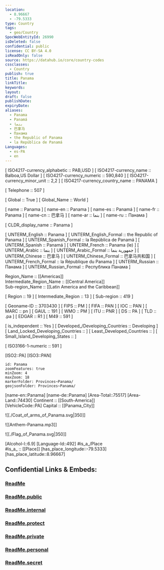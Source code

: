 ```yaml
---
location:
  - 8.96667
  - -79.5333
type: Country
tags:
  - geo/Country
SpocWebEntityId: 26990
isDeleted: false
confidential: public
license: CC BY-SA 4.0
isReadOnly: false
source: https://datahub.io/core/country-codes
cssclasses:
  - Country
publish: true
title: Panama
linkTitle:
keywords:
layout:
draft: false
publishDate:
expiryDate:
aliases:
  - Panama
  - Panamá
  - بنما
  - 巴拿马
  - Панама
  - the Republic of Panama
  - la República de Panamá
Languages:
  - es-PA
  - en
---
```



[	ISO4217-currency_alphabetic	 :: PAB,USD ] 
[	ISO4217-currency_name	 :: Balboa,US Dollar ] 
[	ISO4217-currency_numeric	 :: 590,840 ] 
[	ISO4217-currency_minor_unit	 :: 2,2 ] 
[	ISO4217-currency_country_name	 :: PANAMA ] 

[	Telephone	 :: 507 ] 

[	Global	 :: True ] 
[	Global_Name	 :: World ] 

[	name	 :: Panama ] 
[	name-en	 :: Panama ] 
[	name-es	 :: Panamá ] 
[	name-fr	 :: Panama ] 
[	name-cn	 :: 巴拿马 ] 
[	name-ar	 :: بنما ] 
[	name-ru	 :: Панама ] 

[	CLDR_display_name	 :: Panama ] 

[	UNTERM_English	 :: Panama ] 
[	UNTERM_English_Formal	 :: the Republic of Panama ] 
[	UNTERM_Spanish_Formal	 :: la República de Panamá ] 
[	UNTERM_Spanish	 :: Panamá ] 
[	UNTERM_French	 :: Panama (le) ] 
[	UNTERM_Arabic	 :: بنما ] 
[	UNTERM_Arabic_Formal	 :: جمهورية بنما ] 
[	UNTERM_Chinese	 :: 巴拿马 ] 
[	UNTERM_Chinese_Formal	 :: 巴拿马共和国 ] 
[	UNTERM_French_Formal	 :: la République du Panama ] 
[	UNTERM_Russian	 :: Панама ] 
[	UNTERM_Russian_Formal	 :: Республика Панама ] 

Region_Name ::  [[Americas]]  
Intermediate_Region_Name ::  [[Central America]]  
Sub-region_Name ::  [[Latin America and the Caribbean]] 

[	Region	 :: 19 ] 
[	Intermediate_Region	 :: 13 ] 
[	Sub-region	 :: 419 ] 

[	Geoname-ID	 :: 3703430 ] 
[	FIPS	 :: PM ] 
[	FIFA	 :: PAN ] 
[	IOC	 :: PAN ] 
[	MARC	 :: pn ] 
[	GAUL	 :: 191 ] 
[	WMO	 :: PM ] 
[	ITU	 :: PNR ] 
[	DS	 :: PA ] 
[	TLD	 :: .pa ] 
[	EDGAR	 :: R1 ] 
[	M49	 :: 591 ] 

[	is_independent	 :: Yes ] 
[	Developed_/Developing_Countries	 :: Developing ] 
[	Land_Locked_Developing_Countries	 ::  ] 
[	Least_Developed_Countries	 ::  ] 
[	Small_Island_Developing_States	 ::  ] 

[	ISO3166-1-numeric	 :: 591 ] 



[ISO2::PA] 
[ISO3::PAN] 

```leaflet
id: Panama
zoomFeatures: true 
minZoom: 4 
maxZoom: 18
markerFolder: Provinces~Panama/
geojsonFolder: Provinces~Panama/
```

[name-en::Panama] 
[name-de::Panama] 
[Area-Total::75517] 
[Area-Land::74430] 
Continent :: [[South-America]]  
[VehicleCode::PA] 
Capital :: [[Panama_City]]  

![[./Coat_of_arms_of_Panama.svg|350]] 

![[Anthem-Panama.mp3]] 

![[./Flag_of_Panama.svg|350]] 

[Alcohol-l::6.9] 
[Language-Id::492] 
#is_a_/Place  
#is_a_ :: [[Place]] 
[has_place_longitude::-79.5333] 
[has_place_latitude::8.96667] 


## Confidential Links & Embeds: 

### [ReadMe](/_Standards/Earth/Continent/America~Central/Panama/ReadMe.md) 

### [ReadMe.public](/_public/Earth/Continent/America~Central/Panama/ReadMe.public.md) 

### [ReadMe.internal](/_internal/Earth/Continent/America~Central/Panama/ReadMe.internal.md) 

### [ReadMe.protect](/_protect/Earth/Continent/America~Central/Panama/ReadMe.protect.md) 

### [ReadMe.private](/_private/Earth/Continent/America~Central/Panama/ReadMe.private.md) 

### [ReadMe.personal](/_personal/Earth/Continent/America~Central/Panama/ReadMe.personal.md) 

### [ReadMe.secret](/_secret/Earth/Continent/America~Central/Panama/ReadMe.secret.md)


